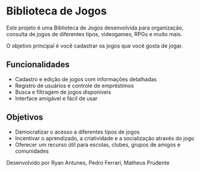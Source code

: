 # Biblioteca de Jogos

Este projeto é uma Biblioteca de Jogos desenvolvida para organização, consulta de jogos de diferentes tipos, videogames, RPGs e muito mais. 

O objetivo principal é você cadastrar os jogos que você gosta de jogar.

## Funcionalidades

- Cadastro e edição de jogos com informações detalhadas
- Registro de usuários e controle de empréstimos
- Busca e filtragem de jogos disponíveis
- Interface amigável e fácil de usar

## Objetivos

- Democratizar o acesso a diferentes tipos de jogos
- Incentivar o aprendizado, a criatividade e a socialização através do jogo
- Oferecer um recurso útil para escolas, clubes, grupos de amigos e comunidades

Desenvolvido por Ryan Antunes, Pedro Ferrari, Matheus Prudente
